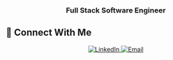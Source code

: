 <h3 align="center">Full Stack Software Engineer</h3>

## 🤝 Connect With Me

<p align="center">
  <a href="https://www.linkedin.com/in/lukagolubovic/">
    <img src="https://img.shields.io/badge/LinkedIn-0A66C2?style=for-the-badge&logo=linkedin&logoColor=white" alt="LinkedIn" />
  </a>
  <a href="mailto:luka_golubovic@yahoo.com">
    <img src="https://img.shields.io/badge/Email-D14836?style=for-the-badge&logo=gmail&logoColor=white" alt="Email" />
  </a>
</p>
